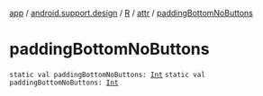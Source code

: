 [app](../../../index.md) / [android.support.design](../../index.md) / [R](../index.md) / [attr](index.md) / [paddingBottomNoButtons](./padding-bottom-no-buttons.md)

# paddingBottomNoButtons

`static val paddingBottomNoButtons: `[`Int`](https://kotlinlang.org/api/latest/jvm/stdlib/kotlin/-int/index.html)
`static val paddingBottomNoButtons: `[`Int`](https://kotlinlang.org/api/latest/jvm/stdlib/kotlin/-int/index.html)